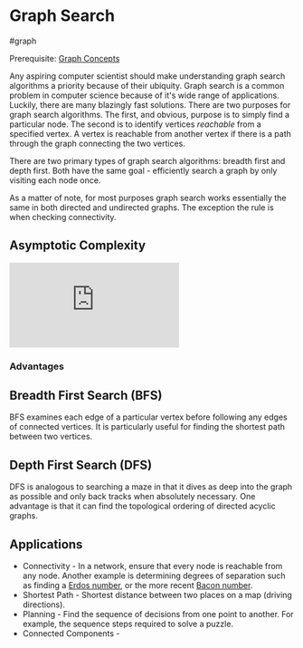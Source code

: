 # Graph Search
#graph

Prerequisite: [Graph Concepts](../graph_concepts)

Any aspiring computer scientist should make understanding graph search
algorithms a priority because of their ubiquity. Graph search is a common
problem in computer science because of it's wide range of applications. Luckily,
there are many blazingly fast solutions. There are two purposes for graph search
algorithms. The first, and obvious, purpose is to simply find a particular node.
The second is to identify vertices *reachable* from a specified vertex. A vertex
is reachable from another vertex if there is a path through the graph connecting
the two vertices.

There are two primary types of graph search algorithms: breadth first and depth
first. Both have the same goal - efficiently search a graph by only visiting
each node once.

As a matter of note, for most purposes graph search works essentially the same
in both directed and undirected graphs. The exception the rule is when checking
connectivity.

## Asymptotic Complexity
![O(m + n)](https://latex.codecogs.com/gif.latex?O(m&plus;n))

### Advantages

## Breadth First Search (BFS)

BFS examines each edge of a particular vertex before following any edges of
connected vertices. It is particularly useful for finding the shortest path
between two vertices.

## Depth First Search (DFS)

DFS is analogous to searching a maze in that it dives as deep into the graph as
possible and only back tracks when absolutely necessary. One advantage is that
it can find the topological ordering of directed acyclic graphs.

## Applications
* Connectivity - In a network, ensure that every node is reachable from any
    node. Another example is determining degrees of separation such as finding a
    [Erdos number](https://en.wikipedia.org/wiki/Erd%C5%91s_number), or the more
    recent [Bacon number](https://oracleofbacon.org/).
* Shortest Path - Shortest distance between two places on a map (driving
    directions).
* Planning - Find the sequence of decisions from one point to another. For
    example, the sequence steps required to solve a puzzle.
* Connected Components - 
